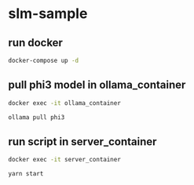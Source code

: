 # slm-sample

## run docker
````sh
docker-compose up -d
````

## pull phi3 model in ollama_container
````sh
docker exec -it ollama_container
```` 

````sh
ollama pull phi3
````

## run script in server_container
````sh
docker exec -it server_container
```` 

````sh
yarn start
````
